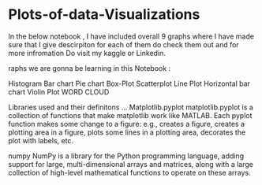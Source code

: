 # Plots-of-data-Visualizations

In the below notebook , I have included overall 9 graphs where I have made sure that I give descirpiton for each of them do check them out and for more infromation Do visit my kaggle or Linkedin.


raphs we are gonna be learning in this Notebook :

Histogram
Bar chart
Pie chart
Box-Plot
Scatterplot
Line Plot
Horizontal bar chart
Violin Plot
WORD CLOUD


Libraries used and their definitons ...
Matplotlib.pyplot
matplotlib.pyplot is a collection of functions that make matplotlib work like MATLAB. Each pyplot function makes some change to a figure: e.g., creates a figure, creates a plotting area in a figure, plots some lines in a plotting area, decorates the plot with labels, etc.

numpy
NumPy is a library for the Python programming language, adding support for large, multi-dimensional arrays and matrices, along with a large collection of high-level mathematical functions to operate on these arrays.
